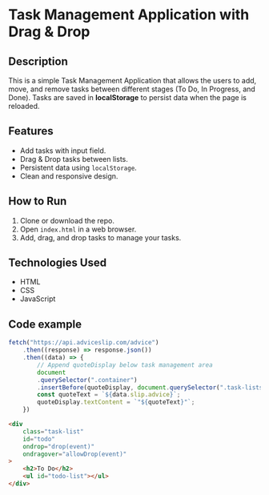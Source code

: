 # Task Management Application with Drag & Drop

## Description

This is a simple Task Management Application that allows the users to add, move, and remove tasks between different stages (To Do, In Progress, and Done). Tasks are saved in **localStorage** to persist data when the page is reloaded. 

## Features

- Add tasks with input field.
- Drag & Drop tasks between lists.
- Persistent data using `localStorage`.
- Clean and responsive design.

## How to Run

1. Clone or download the repo.
2. Open `index.html` in a web browser.
3. Add, drag, and drop tasks to manage your tasks.

## Technologies Used

- HTML
- CSS
- JavaScript

## Code example
```js
fetch("https://api.adviceslip.com/advice")
    .then((response) => response.json())
    .then((data) => {
        // Append quoteDisplay below task management area
        document
        .querySelector(".container")
        .insertBefore(quoteDisplay, document.querySelector(".task-lists"));
        const quoteText = `${data.slip.advice}`;
        quoteDisplay.textContent = `"${quoteText}"`;
    })
```

```html
<div
    class="task-list"
    id="todo"
    ondrop="drop(event)"
    ondragover="allowDrop(event)"
>
    <h2>To Do</h2>
    <ul id="todo-list"></ul>
</div>

```